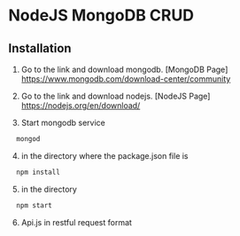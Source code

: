 # NodeJS MongoDB CRUD 

## Installation

1) Go to the link and download mongodb. [MongoDB Page] https://www.mongodb.com/download-center/community 

2) Go to the link and download nodejs. [NodeJS Page] https://nodejs.org/en/download/

3) Start mongodb service
  ```bash
    mongod
  ```

4) in the directory where the package.json file is
  ```bash
    npm install
  ```

5) in the directory 
  ```bash
    npm start
  ```
  
  
6) Api.js in restful request format

